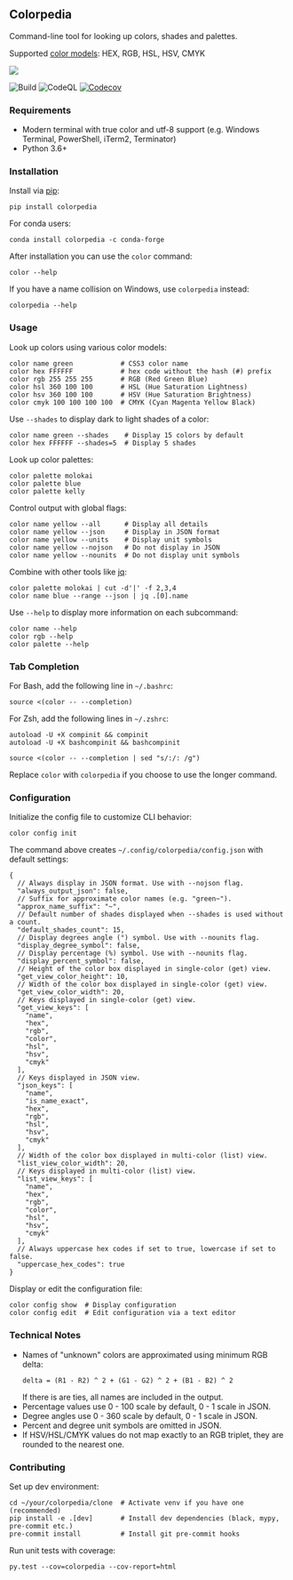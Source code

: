 ## Colorpedia

Command-line tool for looking up colors, shades and palettes.

Supported [color models](https://en.wikipedia.org/wiki/Color_model):
HEX, RGB, HSL, HSV, CMYK

![](demo.gif)

![Build](https://github.com/joowani/colorpedia/workflows/Build/badge.svg?branch=main)
![CodeQL](https://github.com/joowani/colorpedia/workflows/CodeQL/badge.svg)
[![Codecov](https://codecov.io/gh/joowani/colorpedia/branch/main/graph/badge.svg?token=EH6F62KWTB)](https://codecov.io/gh/joowani/colorpedia)

### Requirements

* Modern terminal with true color and utf-8 support
  (e.g. Windows Terminal, PowerShell, iTerm2, Terminator)
* Python 3.6+

### Installation

Install via [pip](https://pip.pypa.io):

```shell
pip install colorpedia
```

For conda users:

```shell
conda install colorpedia -c conda-forge
```

After installation you can use the `color` command:

```shell
color --help
```

If you have a name collision on Windows, use `colorpedia` instead:

```shell
colorpedia --help
```

### Usage

Look up colors using various color models:

```shell
color name green            # CSS3 color name
color hex FFFFFF            # hex code without the hash (#) prefix
color rgb 255 255 255       # RGB (Red Green Blue)
color hsl 360 100 100       # HSL (Hue Saturation Lightness)
color hsv 360 100 100       # HSV (Hue Saturation Brightness)
color cmyk 100 100 100 100  # CMYK (Cyan Magenta Yellow Black)
```

Use `--shades` to display dark to light shades of a color:

```shell
color name green --shades    # Display 15 colors by default
color hex FFFFFF --shades=5  # Display 5 shades
```

Look up color palettes:

```shell
color palette molokai
color palette blue
color palette kelly
```

Control output with global flags:

```shell
color name yellow --all      # Display all details
color name yellow --json     # Display in JSON format
color name yellow --units    # Display unit symbols
color name yellow --nojson   # Do not display in JSON
color name yellow --nounits  # Do not display unit symbols
```

Combine with other tools like [jq](https://github.com/stedolan/jq):

```shell
color palette molokai | cut -d'|' -f 2,3,4
color name blue --range --json | jq .[0].name
```

Use `--help` to display more information on each subcommand:

```shell
color name --help
color rgb --help
color palette --help
```

### Tab Completion

For Bash, add the following line in `~/.bashrc`:

```shell
source <(color -- --completion)
```

For Zsh, add the following lines in `~/.zshrc`:

```shell
autoload -U +X compinit && compinit
autoload -U +X bashcompinit && bashcompinit

source <(color -- --completion | sed "s/:/: /g")
```

Replace `color` with `colorpedia` if you choose to use the longer command.

### Configuration

Initialize the config file to customize CLI behavior:

```shell
color config init
```

The command above creates `~/.config/colorpedia/config.json` with default settings:

```json5
{
  // Always display in JSON format. Use with --nojson flag.
  "always_output_json": false,
  // Suffix for approximate color names (e.g. "green~").
  "approx_name_suffix": "~",
  // Default number of shades displayed when --shades is used without a count.
  "default_shades_count": 15,
  // Display degrees angle (°) symbol. Use with --nounits flag.
  "display_degree_symbol": false,
  // Display percentage (%) symbol. Use with --nounits flag.
  "display_percent_symbol": false,
  // Height of the color box displayed in single-color (get) view.
  "get_view_color_height": 10,
  // Width of the color box displayed in single-color (get) view.
  "get_view_color_width": 20,
  // Keys displayed in single-color (get) view.
  "get_view_keys": [
    "name",
    "hex",
    "rgb",
    "color",
    "hsl",
    "hsv",
    "cmyk"
  ],
  // Keys displayed in JSON view.
  "json_keys": [
    "name",
    "is_name_exact",
    "hex",
    "rgb",
    "hsl",
    "hsv",
    "cmyk"
  ],
  // Width of the color box displayed in multi-color (list) view.
  "list_view_color_width": 20,
  // Keys displayed in multi-color (list) view.
  "list_view_keys": [
    "name",
    "hex",
    "rgb",
    "color",
    "hsl",
    "hsv",
    "cmyk"
  ],
  // Always uppercase hex codes if set to true, lowercase if set to false.
  "uppercase_hex_codes": true
}
```

Display or edit the configuration file:

```shell
color config show  # Display configuration
color config edit  # Edit configuration via a text editor
```

### Technical Notes

- Names of "unknown" colors are approximated using minimum RGB delta:
  ```
  delta = (R1 - R2) ^ 2 + (G1 - G2) ^ 2 + (B1 - B2) ^ 2
  ```
  If there is are ties, all names are included in the output.
- Percentage values use 0 - 100 scale by default, 0 - 1 scale in JSON.
- Degree angles use 0 - 360 scale by default, 0 - 1 scale in JSON.
- Percent and degree unit symbols are omitted in JSON.
- If HSV/HSL/CMYK values do not map exactly to an RGB triplet, they are rounded to the
  nearest one.

### Contributing

Set up dev environment:

```shell
cd ~/your/colorpedia/clone  # Activate venv if you have one (recommended)
pip install -e .[dev]       # Install dev dependencies (black, mypy, pre-commit etc.)
pre-commit install          # Install git pre-commit hooks
```

Run unit tests with coverage:

```shell
py.test --cov=colorpedia --cov-report=html
```
